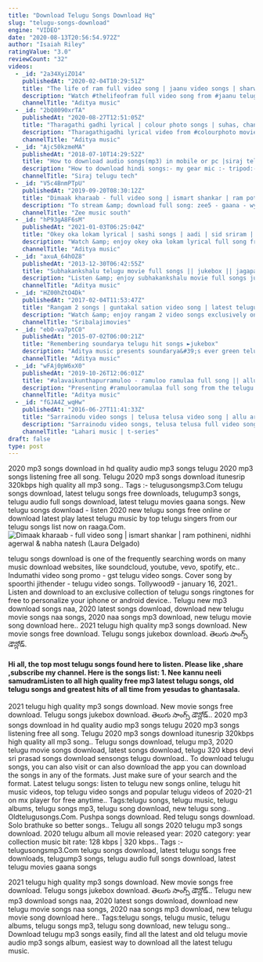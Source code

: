 ```yaml
---
title: "Download Telugu Songs Download Hq"
slug: "telugu-songs-download"
engine: "VIDEO"
date: "2020-08-13T20:56:54.972Z"
author: "Isaiah Riley"
ratingValue: "3.0"
reviewCount: "32"
videos:
  - _id: "2a34XyiZO14"
    publishedAt: "2020-02-04T10:29:51Z"
    title: "The life of ram full video song | jaanu video songs | sharwanand | samantha | govind vasantha"
    description: "Watch #thelifeofram full video song from #jaanu telugu movie song : the life of ram lyrics: sirivennela seetharama sastry singer: pradeep kumar"
    channelTitle: "Aditya music"
  - _id: "2bQ8090xrTA"
    publishedAt: "2020-08-27T12:51:05Z"
    title: "Tharagathi gadhi lyrical | colour photo songs | suhas, chandini chowdary | kaala bhairava"
    description: "Tharagathigadhi lyrical video from #colourphoto movie. Audio also available on: spotify: wynk- jiosaavn-"
    channelTitle: "Aditya music"
  - _id: "Ajc50kzmeMA"
    publishedAt: "2018-07-10T14:29:52Z"
    title: "How to download audio songs(mp3) in mobile or pc |siraj telugutech |"
    description: "How to download hindi songs:- my gear mic :- tripod:- please subscribe to my"
    channelTitle: "Siraj telugu tech"
  - _id: "V5c4BnmPTpU"
    publishedAt: "2019-09-20T08:30:12Z"
    title: "Dimaak kharaab - full video song | ismart shankar | ram pothineni, nidhhi agerwal &amp;amp; nabha natesh"
    description: "To stream &amp; download full song: zee5 - gaana - wynk music - hungama -"
    channelTitle: "Zee music south"
  - _id: "hP93gA8F6sM"
    publishedAt: "2021-01-03T06:25:04Z"
    title: "Okey oka lokam lyrical | sashi songs | aadi | sid sriram | srinivas naidu nadikatla | arun chiluveru"
    description: "Watch &amp; enjoy okey oka lokam lyrical full song from #sashi movie. #sashi #aadi #surbhipuranik #arunchiluveru audio also available on: spotifyindia▻"
    channelTitle: "Aditya music"
  - _id: "axuA_64hOZ8"
    publishedAt: "2013-12-30T06:42:55Z"
    title: "Subhakankshalu telugu movie full songs || jukebox || jagapathi babu, raasi, ravali"
    description: "Listen &amp; enjoy subhakankshalu movie full songs jukebox,starring jagapathi babu, raasi, ravali audio available on itunes"
    channelTitle: "Aditya music"
  - _id: "HZ00hZtO4Dk"
    publishedAt: "2017-02-04T11:53:47Z"
    title: "Rangam 2 songs | guntakal sation video song | latest telugu songs | sri balaji video"
    description: "Watch &amp; enjoy rangam 2 video songs exclusively on #sribalajivideo. #rangam2 movie starring jiiva, thulasi nair, nassar &amp; the movie directed by ravi k"
    channelTitle: "Sribalajimovies"
  - _id: "ebO-va7ptC0"
    publishedAt: "2015-07-02T06:00:21Z"
    title: "Remembering soundarya telugu hit songs ►jukebox"
    description: "Aditya music presents soundarya&#39;s ever green telugu hit songs jukebox from her popular movies. Click here to share on facebook -"
    channelTitle: "Aditya music"
  - _id: "wFAj0pW6xX0"
    publishedAt: "2019-10-26T12:06:01Z"
    title: "#alavaikunthapurramuloo - ramuloo ramulaa full song || allu arjun || trivikram | thaman s |#aa19"
    description: "Presenting #ramulooramulaa full song from the telugu movie ala vaikunthapurramuloo click here to share on facebook- audio also"
    channelTitle: "Aditya music"
  - _id: "fGJA4Z_wqHw"
    publishedAt: "2016-06-27T11:41:33Z"
    title: "Sarrainodu video songs | telusa telusa video song | allu arjun,rakul preet | ss thaman |telugu songs"
    description: "Sarrainodu video songs, telusa telusa full video song from sarrainodu latest telugu movie starring allu arjun, rakul preet, catherine tresa directed by"
    channelTitle: "Lahari music | t-series"
draft: false
type: post
---
```


2020 mp3 songs download in hd quality audio mp3 songs telugu 2020 mp3 songs listening free all song. Telugu 2020 mp3 songs download itunesrip 320kbps high quality all mp3 song.. Tags :- telugusongsmp3.Com telugu songs download, latest telugu songs free downloads, telugump3 songs, telugu audio full songs download, latest telugu movies gaana songs. New telugu songs download - listen 2020 new telugu songs free online or download latest play latest telugu music by top telugu singers from our telugu songs list now on raaga.Com.
![Dimaak kharaab - full video song | ismart shankar | ram pothineni, nidhhi agerwal &amp; nabha natesh (Laura Delgado)](https://i.ytimg.com/vi/V5c4BnmPTpU/hqdefault.jpg "Dimaak kharaab - full video song | ismart shankar | ram pothineni, nidhhi agerwal &amp; nabha natesh (Jimmy Murphy)")

telugu songs download is one of the frequently searching words on many music download websites, like soundcloud, youtube, vevo, spotify, etc.. Indumathi video song promo - gst telugu video songs. Cover song by spoorthi jithender - telugu video songs. Tollywood9 - january 16, 2021.. Listen and download to an exclusive collection of telugu songs ringtones for free to personalize your iphone or android device.. Telugu new mp3 download songs naa, 2020 latest songs download, download new telugu movie songs naa songs, 2020 naa songs mp3 download, new telugu movie song download here.. 2021 telugu high quality mp3 songs download. New movie songs free download. Telugu songs jukebox download. తెలుగు సాంగ్స్ డౌన్లోడ్.
<!--inArticleAds-->

<!--galleryOne-->

#### Hi all, the top most telugu songs found here to listen. Please like ,share ,subscribe my channel. Here is the songs list: 1. Nee kannu neeli samudramListen to all high quality free mp3 latest telugu songs, old telugu songs and greatest hits of all time from yesudas to ghantasala.
<!--inArticleAds-->

<!--galleryTwo-->

2021 telugu high quality mp3 songs download. New movie songs free download. Telugu songs jukebox download. తెలుగు సాంగ్స్ డౌన్లోడ్.. 2020 mp3 songs download in hd quality audio mp3 songs telugu 2020 mp3 songs listening free all song. Telugu 2020 mp3 songs download itunesrip 320kbps high quality all mp3 song.. Telugu songs download, telugu mp3, 2020 telugu movie songs download, latest songs download, telugu 320 kbps devi sri prasad songs download sensongs telugu download.. To download telugu songs, you can also visit or can also download the app you can download the songs in any of the formats. Just make sure of your search and the format. Latest telugu songs: listen to telugu new songs online, telugu hit music videos, top telugu video songs and popular telugu videos of 2020-21 on mx player for free anytime.. Tags:telugu songs, telugu music, telugu albums, telugu songs mp3, telugu song download, new telugu song.. Oldtelugusongs.Com. Pushpa songs download. Red telugu songs download. Solo brathuke so better songs.. Telugu all songs 2020 telugu mp3 songs download. 2020 telugu album all movie released year: 2020 category: year collection music bit rate: 128 kbps | 320 kbps.. Tags :- telugusongsmp3.Com telugu songs download, latest telugu songs free downloads, telugump3 songs, telugu audio full songs download, latest telugu movies gaana songs
<!--galleryThree-->

2021 telugu high quality mp3 songs download. New movie songs free download. Telugu songs jukebox download. తెలుగు సాంగ్స్ డౌన్లోడ్.. Telugu new mp3 download songs naa, 2020 latest songs download, download new telugu movie songs naa songs, 2020 naa songs mp3 download, new telugu movie song download here.. Tags:telugu songs, telugu music, telugu albums, telugu songs mp3, telugu song download, new telugu song.. Download telugu mp3 songs easily, find all the latest and old telugu movie audio mp3 songs album, easiest way to download all the latest telugu music.